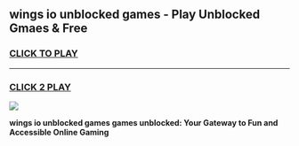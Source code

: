 
## wings io unblocked games - Play Unblocked Gmaes & Free
<h3>
<a href="https://news.freeplayer.one?title=wings_io_unblocked_games&ref=16F">CLICK TO PLAY</a></h3>
<hr>

<h3>
<a href="https://news.freeplayer.one?title=wings_io_unblocked_games&ref=16F">CLICK 2 PLAY</a>
  
</h3>

<a href="https://news.freeplayer.one?title=wings_io_unblocked_games&ref=16F/"><img src="https://clearcache.store/games.png"></a>


**wings io unblocked games games unblocked: Your Gateway to Fun and Accessible Online Gaming**
